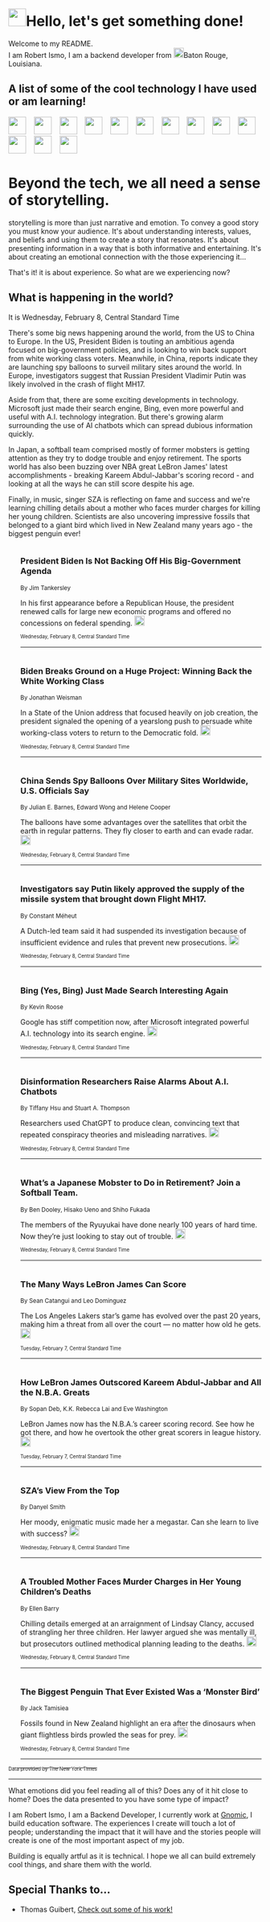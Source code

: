 <h1><img src="https://emojis.slackmojis.com/emojis/images/1643514375/3493/hot-coffee.gif?1643514375" width="35"/>Hello, let's get something done!</h1>

<p>Welcome to my README.<br/>
I am Robert Ismo, I am a backend developer from <img src="https://emojis.slackmojis.com/emojis/images/1638395689/50435/moulin_rouge.png?1638395689" width="20"/>Baton Rouge, Louisiana.</p>
<h2>A list of some of the cool technology I have used or am learning!</h2>
<p>
<img src="https://emojis.slackmojis.com/emojis/images/1643516091/21142/meow_bongotap.gif?1643516091" width="35" alt="">
<img src="https://img.shields.io/badge/Favorite%20Frontend%20Framework-SvelteKit-f83903" alt="">
<img src="https://img.shields.io/badge/Second%20Favorite-Vue-40b581" alt="">
<img src="https://img.shields.io/badge/Most%20Used%20Runtime-Nodejs-78b061" alt="">
<img src="https://emojis.slackmojis.com/emojis/images/1643517416/34482/fire.gif?1643517416" width="35" alt="">
<img src="https://img.shields.io/badge/Javascript%20But%20Better-Typescript-0078ca" alt="">
<img src="https://img.shields.io/badge/Favorite%20Language-Elixir-3e244d" alt="">
<img src="https://img.shields.io/badge/Containerize%20Everything-Docker-6ac9ef" alt="">
<img src="https://emojis.slackmojis.com/emojis/images/1643514596/5999/meow_party.gif?1643514596" width="35" alt="">
<img src="https://img.shields.io/badge/API%20Love%20Language-Graphql-de32a5" alt="">
<img src="https://img.shields.io/badge/Our%20Favorite%20Version%20Controller-Git-e94f33" alt="">
<img src="https://img.shields.io/badge/Favorite%20Database-Redis-d42d1d" alt="">
<img src="https://emojis.slackmojis.com/emojis/images/1643514559/5584/deployparrot.gif?1643514559" width="35" alt="">
<img src="https://img.shields.io/badge/Container%20Interstate-RabbitMQ-f66200" alt="">
<img src="https://img.shields.io/badge/Gotta%20Learn-Kubernetes-316adf" alt="">
<img src="https://img.shields.io/badge/Really%20Mature%20Now-WASM-654fef" alt="">
<img src="https://emojis.slackmojis.com/emojis/images/1666642497/61942/dance_vibe.gif?1666642497" width="35" alt="">
<img src="https://img.shields.io/badge/For%20My%20M1-ARM64-657d96" alt="">
<img src="https://img.shields.io/badge/Loving%20This%20So%20Much-TailwindCSS-17bcb5" alt="">
<img src="https://img.shields.io/badge/Cool%20Build%20Tool-Vite-f9cb24" alt="">
<img src="https://emojis.slackmojis.com/emojis/images/1669231376/62819/working-on-it.gif?1669231376" width="35" alt="">
<img src="https://img.shields.io/badge/Fun%20and%20Easy%20Database-MongoDB-5f8c49" alt="">
<img src="https://img.shields.io/badge/JS%20Life%20Support-NPM-c73737" alt="">
<img src="https://img.shields.io/badge/I%20Liked%20It-DynamoDB-0073b9" alt="">
<img src="https://emojis.slackmojis.com/emojis/images/1643514045/46/question.gif?1643514045" width="35" alt="">
<img src="https://img.shields.io/badge/cool-React-60d6f9" alt="">
<img src="https://img.shields.io/badge/Future%20Big%20Project-Lambda-f37e00" alt="">
<img src="https://img.shields.io/badge/NPM%20But%20Better-PNPM-f1aa07" alt="">
<img src="https://emojis.slackmojis.com/emojis/images/1643514943/9662/fbwow.gif?1643514943" width="35" alt="">
<img src="https://img.shields.io/badge/First%20Language-C-662079" alt="">
<img src="https://img.shields.io/badge/Where%20I%20Deploy%20Frontend-Vercel-000000" alt="">
<img src="https://img.shields.io/badge/Who%20Does%20not%20Want%20an%20App-Swift-f9492a" alt="">
<img src="https://emojis.slackmojis.com/emojis/images/1643514058/151/javascript.png?1643514058" width="35" alt="">
<img src="https://img.shields.io/badge/cool-Python-fbd542" alt="">
<img src="https://img.shields.io/badge/Favorite%20Something-Stripe-656cdc" alt="">
<img src="https://img.shields.io/badge/Of%20Course-HTML5-ed6327" alt="">
<img src="https://emojis.slackmojis.com/emojis/images/1660415405/60731/bomb.gif?1660415405" width="35" alt="">
<img src="https://img.shields.io/badge/hate-CSS-2964ec" alt="">
<img src="https://img.shields.io/badge/Learning-CircleCI-141215" alt="">
<img src="https://img.shields.io/badge/Learning-Rust-fbbb3b" alt="">
<img src="https://emojis.slackmojis.com/emojis/images/1660415397/60712/writing-hand.gif?1660415397" width="35" alt="">
<img src="https://img.shields.io/badge/Dev%20Browser%20of%20Choice-Firefox-cc4e26" alt="">
<img src="https://img.shields.io/badge/Recoverying%20From%20Windows-UNIX-1781e3" alt="">
<img src="https://img.shields.io/badge/LOVE-LogSeq-90c1c2" alt="">
<img src="https://emojis.slackmojis.com/emojis/images/1643514066/223/kirby.gif?1643514066" width="35" alt="">
<img src="https://img.shields.io/badge/Daily%20Driver-MacOS-e6e6e8" alt="">
<img src="https://img.shields.io/badge/Git%20Server-Github-000000" alt="">
<img src="https://img.shields.io/badge/enjoyable-EC2-f17428" alt="">
<img src="https://emojis.slackmojis.com/emojis/images/1643514239/2069/excited.gif?1643514239" width="35" alt="">
</p>
<h1>Beyond the tech, we all need a sense of storytelling.</h1>
<p>storytelling is more than just narrative and emotion. To convey a good story you must know your audience. It's about understanding interests, values, and beliefs and using them to create a story that resonates. It's about presenting information in a way that is both informative and entertaining. It's about creating an emotional connection with the those experiencing it...</p>
<p>That's it! it is about experience. So what are we experiencing now?</p>
<h2>What is happening in the world?</h2>
<p>It is Wednesday, February 8, Central Standard Time</p>
<p>
There&#39;s some big news happening around the world, from the US to China to Europe. In the US, President Biden is touting an ambitious agenda focused on big-government policies, and is looking to win back support from white working class voters. Meanwhile, in China, reports indicate they are launching spy balloons to surveil military sites around the world. In Europe, investigators suggest that Russian President Vladimir Putin was likely involved in the crash of flight MH17.

Aside from that, there are some exciting developments in technology. Microsoft just made their search engine, Bing, even more powerful and useful with A.I. technology integration. But there&#39;s growing alarm surrounding the use of AI chatbots which can spread dubious information quickly.

In Japan, a softball team comprised mostly of former mobsters is getting attention as they try to dodge trouble and enjoy retirement. The sports world has also been buzzing over NBA great LeBron James&#39; latest accomplishments - breaking Kareem Abdul-Jabbar&#39;s scoring record - and looking at all the ways he can still score despite his age.

Finally, in music, singer SZA is reflecting on fame and success and we&#39;re learning chilling details about a mother who faces murder charges for killing her young children. Scientists are also uncovering impressive fossils that belonged to a giant bird which lived in New Zealand many years ago - the biggest penguin ever!</p>
<ol>
<img src="https://img.shields.io/badge/-us-blue" alt="">
<h3>President Biden Is Not Backing Off His Big-Government Agenda</h3>
<sub>By Jim Tankersley</sub>
<p>In his first appearance before a Republican House, the president renewed calls for large new economic programs and offered no concessions on federal spending.  <a href="https://nyti.ms/3loNpJZ"><img src="https://developer.nytimes.com/files/poweredby_nytimes_30b.png?v=1583354208352" height="20"></a></p>
<sub><sub>Wednesday, February 8, Central Standard Time</sub></sub>
<hr/>
<img src="https://img.shields.io/badge/-us-blue" alt="">
<h3>Biden Breaks Ground on a Huge Project: Winning Back the White Working Class</h3>
<sub>By Jonathan Weisman</sub>
<p>In a State of the Union address that focused heavily on job creation, the president signaled the opening of a yearslong push to persuade white working-class voters to return to the Democratic fold.  <a href="https://nyti.ms/3DPZkXC"><img src="https://developer.nytimes.com/files/poweredby_nytimes_30b.png?v=1583354208352" height="20"></a></p>
<sub><sub>Wednesday, February 8, Central Standard Time</sub></sub>
<hr/>
<img src="https://img.shields.io/badge/-us-blue" alt="">
<h3>China Sends Spy Balloons Over Military Sites Worldwide, U.S. Officials Say</h3>
<sub>By Julian E. Barnes, Edward Wong and Helene Cooper</sub>
<p>The balloons have some advantages over the satellites that orbit the earth in regular patterns. They fly closer to earth and can evade radar.  <a href="https://nyti.ms/3DQLcxv"><img src="https://developer.nytimes.com/files/poweredby_nytimes_30b.png?v=1583354208352" height="20"></a></p>
<sub><sub>Wednesday, February 8, Central Standard Time</sub></sub>
<hr/>
<img src="https://img.shields.io/badge/-world-blue" alt="">
<h3>Investigators say Putin likely approved the supply of the missile system that brought down Flight MH17.</h3>
<sub>By Constant Méheut</sub>
<p>A Dutch-led team said it had suspended its investigation because of insufficient evidence and rules that prevent new prosecutions.  <a href="https://nyti.ms/3YhzNPk"><img src="https://developer.nytimes.com/files/poweredby_nytimes_30b.png?v=1583354208352" height="20"></a></p>
<sub><sub>Wednesday, February 8, Central Standard Time</sub></sub>
<hr/>
<img src="https://img.shields.io/badge/-technology-blue" alt="">
<h3>Bing (Yes, Bing) Just Made Search Interesting Again</h3>
<sub>By Kevin Roose</sub>
<p>Google has stiff competition now, after Microsoft integrated powerful A.I. technology into its search engine.  <a href="https://nyti.ms/3YjIIQo"><img src="https://developer.nytimes.com/files/poweredby_nytimes_30b.png?v=1583354208352" height="20"></a></p>
<sub><sub>Wednesday, February 8, Central Standard Time</sub></sub>
<hr/>
<img src="https://img.shields.io/badge/-technology-blue" alt="">
<h3>Disinformation Researchers Raise Alarms About A.I. Chatbots</h3>
<sub>By Tiffany Hsu and Stuart A. Thompson</sub>
<p>Researchers used ChatGPT to produce clean, convincing text that repeated conspiracy theories and misleading narratives.  <a href="https://nyti.ms/3YhOySh"><img src="https://developer.nytimes.com/files/poweredby_nytimes_30b.png?v=1583354208352" height="20"></a></p>
<sub><sub>Wednesday, February 8, Central Standard Time</sub></sub>
<hr/>
<img src="https://img.shields.io/badge/-world-blue" alt="">
<h3>What’s a Japanese Mobster to Do in Retirement? Join a Softball Team.</h3>
<sub>By Ben Dooley, Hisako Ueno and Shiho Fukada</sub>
<p>The members of the Ryuyukai have done nearly 100 years of hard time. Now they’re just looking to stay out of trouble.  <a href="https://nyti.ms/3jD6sA2"><img src="https://developer.nytimes.com/files/poweredby_nytimes_30b.png?v=1583354208352" height="20"></a></p>
<sub><sub>Wednesday, February 8, Central Standard Time</sub></sub>
<hr/>
<img src="https://img.shields.io/badge/-sports-blue" alt="">
<h3>The Many Ways LeBron James Can Score</h3>
<sub>By Sean Catangui and Leo Dominguez</sub>
<p>The Los Angeles Lakers star’s game has evolved over the past 20 years, making him a threat from all over the court — no matter how old he gets.  <a href="https://nyti.ms/3YzTaDa"><img src="https://developer.nytimes.com/files/poweredby_nytimes_30b.png?v=1583354208352" height="20"></a></p>
<sub><sub>Tuesday, February 7, Central Standard Time</sub></sub>
<hr/>
<img src="https://img.shields.io/badge/-sports-blue" alt="">
<h3>How LeBron James Outscored Kareem Abdul-Jabbar and All the N.B.A. Greats</h3>
<sub>By Sopan Deb, K.K. Rebecca Lai and Eve Washington</sub>
<p>LeBron James now has the N.B.A.’s career scoring record. See how he got there, and how he overtook the other great scorers in league history.  <a href="https://nyti.ms/3HGPMzn"><img src="https://developer.nytimes.com/files/poweredby_nytimes_30b.png?v=1583354208352" height="20"></a></p>
<sub><sub>Tuesday, February 7, Central Standard Time</sub></sub>
<hr/>
<img src="https://img.shields.io/badge/-magazine-blue" alt="">
<h3>SZA’s View From the Top</h3>
<sub>By Danyel Smith</sub>
<p>Her moody, enigmatic music made her a megastar. Can she learn to live with success?  <a href="https://nyti.ms/3llWELe"><img src="https://developer.nytimes.com/files/poweredby_nytimes_30b.png?v=1583354208352" height="20"></a></p>
<sub><sub>Wednesday, February 8, Central Standard Time</sub></sub>
<hr/>
<img src="https://img.shields.io/badge/-health-blue" alt="">
<h3>A Troubled Mother Faces Murder Charges in Her Young Children’s Deaths</h3>
<sub>By Ellen Barry</sub>
<p>Chilling details emerged at an arraignment of Lindsay Clancy, accused of strangling her three children. Her lawyer argued she was mentally ill, but prosecutors outlined methodical planning leading to the deaths.  <a href="https://nyti.ms/3lgpAnM"><img src="https://developer.nytimes.com/files/poweredby_nytimes_30b.png?v=1583354208352" height="20"></a></p>
<sub><sub>Wednesday, February 8, Central Standard Time</sub></sub>
<hr/>
<img src="https://img.shields.io/badge/-science-blue" alt="">
<h3>The Biggest Penguin That Ever Existed Was a ‘Monster Bird’</h3>
<sub>By Jack Tamisiea</sub>
<p>Fossils found in New Zealand highlight an era after the dinosaurs when giant flightless birds prowled the seas for prey.  <a href="https://nyti.ms/40Dh7Lz"><img src="https://developer.nytimes.com/files/poweredby_nytimes_30b.png?v=1583354208352" height="20"></a></p>
<sub><sub>Wednesday, February 8, Central Standard Time</sub></sub>
<hr/>
</ol>
<a href="https://developer.nytimes.com"><sub><sub>Data provided by The New York Times</sub></sub></a>
<hr/>
<p>What emotions did you feel reading all of this? Does any of it hit close to home? Does the data presented to you have some type of impact?</p>
<p>I am Robert Ismo, I am a Backend Developer, I currently work at <a href="https://gnomic.education/">Gnomic</a>, I build education software. The experiences I create will touch a lot of people; understanding the impact that it will have and the stories people will create is one of the most important aspect of my job.</p>
<p>Building is equally artful as it is technical. I hope we all can build extremely cool things, and share them with the world.</p>
<h2>Special Thanks to...</h2>
<ul>
<li>Thomas Guibert, <a href="https://github.com/thmsgbrt/thmsgbrt">Check out some of his work!</a></li>
</ul>